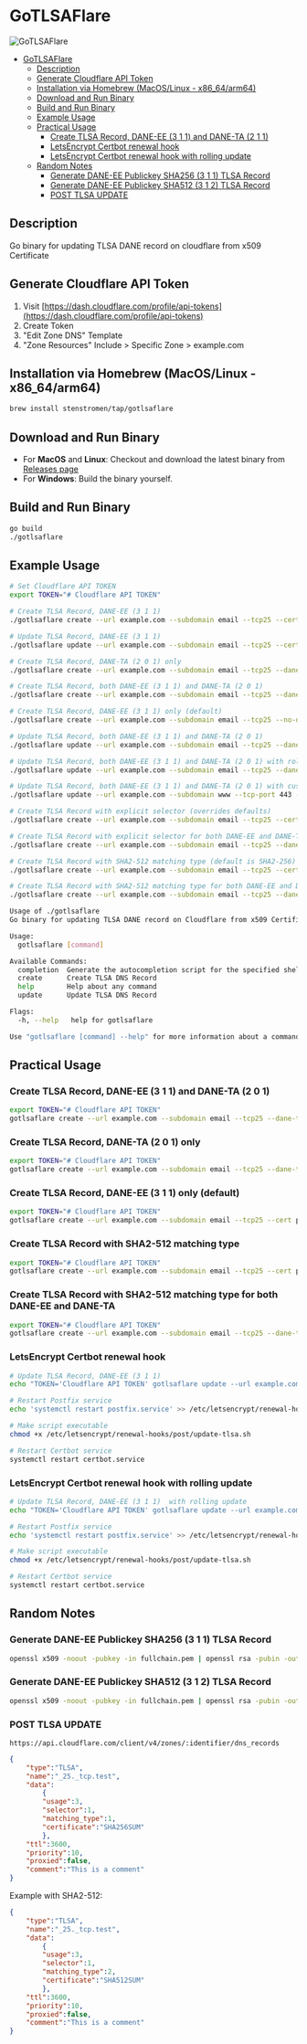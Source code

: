 # GoTLSAFlare

![GoTLSAFlare](./gotlsaflare.webp)

- [GoTLSAFlare](#gotlsaflare)
  - [Description](#description)
  - [Generate Cloudflare API Token](#generate-cloudflare-api-token)
  - [Installation via Homebrew (MacOS/Linux - x86\_64/arm64)](#installation-via-homebrew-macoslinux---x86_64arm64)
  - [Download and Run Binary](#download-and-run-binary)
  - [Build and Run Binary](#build-and-run-binary)
  - [Example Usage](#example-usage)
  - [Practical Usage](#practical-usage)
    - [Create TLSA Record, DANE-EE (3 1 1) and DANE-TA (2 1 1)](#create-tlsa-record-dane-ee-3-1-1-and-dane-ta-2-1-1)
    - [LetsEncrypt Certbot renewal hook](#letsencrypt-certbot-renewal-hook)
    - [LetsEncrypt Certbot renewal hook with rolling update](#letsencrypt-certbot-renewal-hook-with-rolling-update)
  - [Random Notes](#random-notes)
    - [Generate DANE-EE Publickey SHA256 (3 1 1) TLSA Record](#generate-dane-ee-publickey-sha256-3-1-1-tlsa-record)
    - [Generate DANE-EE Publickey SHA512 (3 1 2) TLSA Record](#generate-dane-ee-publickey-sha512-3-1-2-tlsa-record)
    - [POST TLSA UPDATE](#post-tlsa-update)

## Description

Go binary for updating TLSA DANE record on cloudflare from x509 Certificate

## Generate Cloudflare API Token

1. Visit [https://dash.cloudflare.com/profile/api-tokens](https://dash.cloudflare.com/profile/api-tokens)
2. Create Token
3. "Edit Zone DNS" Template
4. "Zone Resources" Include > Specific Zone > example.com

## Installation via Homebrew (MacOS/Linux - x86_64/arm64)

```bash
brew install stenstromen/tap/gotlsaflare
```

## Download and Run Binary

- For **MacOS** and **Linux**: Checkout and download the latest binary from [Releases page](https://github.com/Stenstromen/gotlsaflare/releases/latest/)
- For **Windows**: Build the binary yourself.

## Build and Run Binary

```bash
go build
./gotlsaflare
```

## Example Usage

```bash
# Set Cloudflare API TOKEN
export TOKEN="# Cloudflare API TOKEN"

# Create TLSA Record, DANE-EE (3 1 1)
./gotlsaflare create --url example.com --subdomain email --tcp25 --cert path/to/certificate.pem

# Update TLSA Record, DANE-EE (3 1 1)
./gotlsaflare update --url example.com --subdomain email --tcp25 --cert path/to/certificate.pem

# Create TLSA Record, DANE-TA (2 0 1) only
./gotlsaflare create --url example.com --subdomain email --tcp25 --dane-ta --no-dane-ee --cert path/to/fullchain.pem

# Create TLSA Record, both DANE-EE (3 1 1) and DANE-TA (2 0 1)
./gotlsaflare create --url example.com --subdomain email --tcp25 --dane-ta --cert path/to/fullchain.pem

# Create TLSA Record, DANE-EE (3 1 1) only (default)
./gotlsaflare create --url example.com --subdomain email --tcp25 --no-dane-ta --cert path/to/certificate.pem

# Update TLSA Record, both DANE-EE (3 1 1) and DANE-TA (2 0 1)
./gotlsaflare update --url example.com --subdomain email --tcp25 --dane-ta --cert path/to/fullchain.pem

# Update TLSA Record, both DANE-EE (3 1 1) and DANE-TA (2 0 1) with rolling update (keeps old record for TTL seconds, then deletes it)
./gotlsaflare update --url example.com --subdomain email --tcp25 --dane-ta --cert path/to/fullchain.pem --rollover

# Update TLSA Record, both DANE-EE (3 1 1) and DANE-TA (2 0 1) with custom TCP port
./gotlsaflare update --url example.com --subdomain www --tcp-port 443 --dane-ta --cert path/to/fullchain.pem

# Create TLSA Record with explicit selector (overrides defaults)
./gotlsaflare create --url example.com --subdomain email --tcp25 --cert path/to/certificate.pem --selector 0

# Create TLSA Record with explicit selector for both DANE-EE and DANE-TA (overrides defaults)
./gotlsaflare create --url example.com --subdomain email --tcp25 --dane-ta --cert path/to/certificate.pem --selector 0

# Create TLSA Record with SHA2-512 matching type (default is SHA2-256)
./gotlsaflare create --url example.com --subdomain email --tcp25 --cert path/to/certificate.pem --matching-type 2

# Create TLSA Record with SHA2-512 matching type for both DANE-EE and DANE-TA
./gotlsaflare create --url example.com --subdomain email --tcp25 --dane-ta --cert path/to/certificate.pem --matching-type 2
```

```bash
Usage of ./gotlsaflare
Go binary for updating TLSA DANE record on Cloudflare from x509 Certificate.

Usage:
  gotlsaflare [command]

Available Commands:
  completion  Generate the autocompletion script for the specified shell
  create      Create TLSA DNS Record
  help        Help about any command
  update      Update TLSA DNS Record

Flags:
  -h, --help   help for gotlsaflare

Use "gotlsaflare [command] --help" for more information about a command.
```

## Practical Usage

### Create TLSA Record, DANE-EE (3 1 1) and DANE-TA (2 0 1)

```bash
export TOKEN="# Cloudflare API TOKEN"
gotlsaflare create --url example.com --subdomain email --tcp25 --dane-ta --cert path/to/fullchain.pem
```

### Create TLSA Record, DANE-TA (2 0 1) only

```bash
export TOKEN="# Cloudflare API TOKEN"
gotlsaflare create --url example.com --subdomain email --tcp25 --dane-ta --no-dane-ee --cert path/to/fullchain.pem
```

### Create TLSA Record, DANE-EE (3 1 1) only (default)

```bash
export TOKEN="# Cloudflare API TOKEN"
gotlsaflare create --url example.com --subdomain email --tcp25 --cert path/to/certificate.pem
```

### Create TLSA Record with SHA2-512 matching type

```bash
export TOKEN="# Cloudflare API TOKEN"
gotlsaflare create --url example.com --subdomain email --tcp25 --cert path/to/certificate.pem --matching-type 2
```

### Create TLSA Record with SHA2-512 matching type for both DANE-EE and DANE-TA

```bash
export TOKEN="# Cloudflare API TOKEN"
gotlsaflare create --url example.com --subdomain email --tcp25 --dane-ta --cert path/to/fullchain.pem --matching-type 2
```

### LetsEncrypt Certbot renewal hook

```bash
# Update TLSA Record, DANE-EE (3 1 1)
echo "TOKEN='Cloudflare API TOKEN' gotlsaflare update --url example.com --subdomain email --tcp25 --cert path/to/fullchain.pem" >> /etc/letsencrypt/renewal-hooks/post/update-tlsa.sh

# Restart Postfix service
echo 'systemctl restart postfix.service' >> /etc/letsencrypt/renewal-hooks/post/update-tlsa.sh

# Make script executable
chmod +x /etc/letsencrypt/renewal-hooks/post/update-tlsa.sh

# Restart Certbot service
systemctl restart certbot.service
```

### LetsEncrypt Certbot renewal hook with rolling update

```bash
# Update TLSA Record, DANE-EE (3 1 1)  with rolling update
echo "TOKEN='Cloudflare API TOKEN' gotlsaflare update --url example.com --subdomain email --tcp25 --dane-ta --cert path/to/fullchain.pem --rollover" >> /etc/letsencrypt/renewal-hooks/post/update-tlsa.sh

# Restart Postfix service
echo 'systemctl restart postfix.service' >> /etc/letsencrypt/renewal-hooks/post/update-tlsa.sh

# Make script executable
chmod +x /etc/letsencrypt/renewal-hooks/post/update-tlsa.sh

# Restart Certbot service
systemctl restart certbot.service
```

## Random Notes

### Generate DANE-EE Publickey SHA256 (3 1 1) TLSA Record

```bash
openssl x509 -noout -pubkey -in fullchain.pem | openssl rsa -pubin -outform DER 2>/dev/null | sha256sum
```

### Generate DANE-EE Publickey SHA512 (3 1 2) TLSA Record

```bash
openssl x509 -noout -pubkey -in fullchain.pem | openssl rsa -pubin -outform DER 2>/dev/null | sha512sum
```

### POST TLSA UPDATE

`https://api.cloudflare.com/client/v4/zones/:identifier/dns_records`

```json
{
    "type":"TLSA",
    "name":"_25._tcp.test",
    "data":
        {
        "usage":3,
        "selector":1,
        "matching_type":1,
        "certificate":"SHA256SUM"
        },
    "ttl":3600,
    "priority":10,
    "proxied":false,
    "comment":"This is a comment"
}
```

Example with SHA2-512:

```json
{
    "type":"TLSA",
    "name":"_25._tcp.test",
    "data":
        {
        "usage":3,
        "selector":1,
        "matching_type":2,
        "certificate":"SHA512SUM"
        },
    "ttl":3600,
    "priority":10,
    "proxied":false,
    "comment":"This is a comment"
}
```
